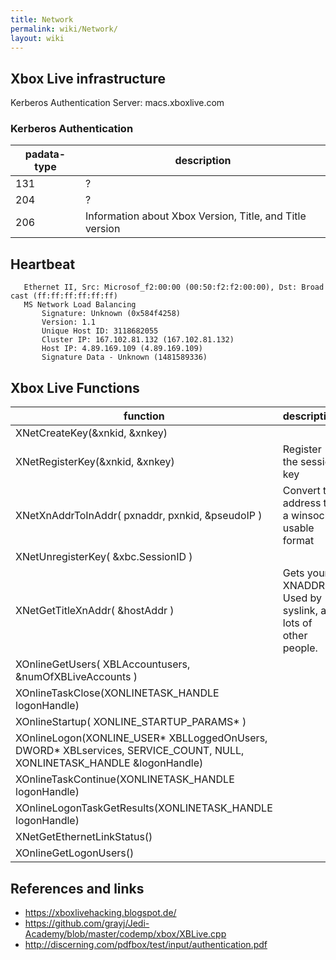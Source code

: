 ```yaml
---
title: Network
permalink: wiki/Network/
layout: wiki
---
```


Xbox Live infrastructure
------------------------

Kerberos Authentication Server: macs.xboxlive.com

### Kerberos Authentication

| padata-type | description                                              |
|-------------|----------------------------------------------------------|
| 131         | ?                                                        |
| 204         | ?                                                        |
| 206         | Information about Xbox Version, Title, and Title version |

Heartbeat
---------

`   Ethernet II, Src: Microsof_f2:00:00 (00:50:f2:f2:00:00), Dst: Broadcast (ff:ff:ff:ff:ff:ff)`  
`   MS Network Load Balancing`  
`       Signature: Unknown (0x584f4258)`  
`       Version: 1.1`  
`       Unique Host ID: 3118682055`  
`       Cluster IP: 167.102.81.132 (167.102.81.132)`  
`       Host IP: 4.89.169.109 (4.89.169.109)`  
`       Signature Data - Unknown (1481589336)`

Xbox Live Functions
-------------------

| function                                                                                                                    | description                                                  |
|-----------------------------------------------------------------------------------------------------------------------------|--------------------------------------------------------------|
| XNetCreateKey(&xnkid, &xnkey)                                                                                               |                                                              |
| XNetRegisterKey(&xnkid, &xnkey)                                                                                             | Register the session key                                     |
| XNetXnAddrToInAddr( pxnaddr, pxnkid, &pseudoIP )                                                                            | Convert the address to a winsock usable format               |
| XNetUnregisterKey( &xbc.SessionID )                                                                                         |                                                              |
| XNetGetTitleXnAddr( &hostAddr )                                                                                             | Gets your XNADDR. Used by syslink, and lots of other people. |
| XOnlineGetUsers( XBLAccountusers, &numOfXBLiveAccounts )                                                                    |                                                              |
| XOnlineTaskClose(XONLINETASK\_HANDLE logonHandle)                                                                           |                                                              |
| XOnlineStartup( XONLINE\_STARTUP\_PARAMS\* )                                                                                |                                                              |
| XOnlineLogon(XONLINE\_USER\* XBLLoggedOnUsers, DWORD\* XBLservices, SERVICE\_COUNT, NULL, XONLINETASK\_HANDLE &logonHandle) |                                                              |
| XOnlineTaskContinue(XONLINETASK\_HANDLE logonHandle)                                                                        |                                                              |
| XOnlineLogonTaskGetResults(XONLINETASK\_HANDLE logonHandle)                                                                 |                                                              |
| XNetGetEthernetLinkStatus()                                                                                                 |                                                              |
| XOnlineGetLogonUsers()                                                                                                      |                                                              |

References and links
--------------------

-   [<https://xboxlivehacking.blogspot.de/>](https://xboxlivehacking.blogspot.de/)
-   [<https://github.com/grayj/Jedi-Academy/blob/master/codemp/xbox/XBLive.cpp>](https://github.com/grayj/Jedi-Academy/blob/master/codemp/xbox/XBLive.cpp)
-   [<http://discerning.com/pdfbox/test/input/authentication.pdf>](http://discerning.com/pdfbox/test/input/authentication.pdf)

